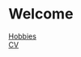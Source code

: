 # Welcome


[Hobbies](https://teoka.github.io/hobbies.html)  
[CV](https://teoka.github.io/career/CV.html)

